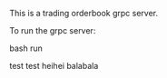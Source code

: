 This is a trading orderbook grpc server.

To run the grpc server:

  bash run

test test
heihei
balabala
